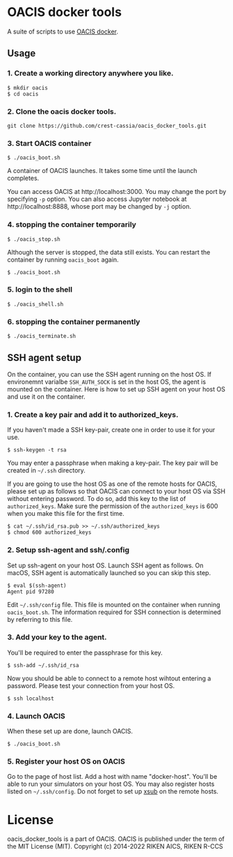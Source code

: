 # OACIS docker tools

A suite of scripts to use [OACIS docker](https://github.com/crest-cassia/oacis_docker).

## Usage

### 1. Create a working directory anywhere you like.

```shell
$ mkdir oacis
$ cd oacis
```

### 2. Clone the oacis docker tools.

```shell
git clone https://github.com/crest-cassia/oacis_docker_tools.git
```

### 3. Start OACIS container

```shell
$ ./oacis_boot.sh
```

A container of OACIS launches. It takes some time until the launch completes.

You can access OACIS at http://localhost:3000. You may change the port by specifying `-p` option.
You can also access Jupyter notebook at http://localhost:8888, whose port may be changed by `-j` option.

### 4. stopping the container temporarily

```shell
$ ./oacis_stop.sh
```

Although the server is stopped, the data still exists.
You can restart the container by running `oacis_boot` again.

```shell
$ ./oacis_boot.sh
```

### 5. login to the shell

```shell
$ ./oacis_shell.sh
```


### 6. stopping the container permanently

```shell
$ ./oacis_terminate.sh
```


## SSH agent setup

On the container, you can use the SSH agent running on the host OS. If environemnt varialbe `SSH_AUTH_SOCK` is set in the host OS, the agent is mounted on the container.
Here is how to set up SSH agent on your host OS and use it on the container.

### 1. Create a key pair and add it to authorized_keys.

If you haven't made a SSH key-pair, create one in order to use it for your use.

```shell
$ ssh-keygen -t rsa
```

You may enter a passphrase when making a key-pair. The key pair will be created in `~/.ssh` directory.

If you are going to use the host OS as one of the remote hosts for OACIS, please set up as follows so that OACIS can connect to your host OS via SSH without entering password.
To do so, add this key to the list of `authorized_keys`. Make sure the permission of the `authorized_keys` is 600 when you make this file for the first time.

```shell
$ cat ~/.ssh/id_rsa.pub >> ~/.ssh/authorized_keys
$ chmod 600 authorized_keys
```

### 2. Setup ssh-agent and ssh/.config

Set up ssh-agent on your host OS.
Launch SSH agent as follows. On macOS, SSH agent is automatically launched so you can skip this step.

```shell
$ eval $(ssh-agent)
Agent pid 97280
```

Edit `~/.ssh/config` file. This file is mounted on the container when running `oacis_boot.sh`.
The information required for SSH connection is determined by referring to this file.


### 3. Add your key to the agent.

You'll be required to enter the passphrase for this key.

```shell
$ ssh-add ~/.ssh/id_rsa
```

Now you should be able to connect to a remote host wihtout entering a password.
Please test your connection from your host OS.

```shell
$ ssh localhost
```

### 4. Launch OACIS

When these set up are done, launch OACIS.

```shell
$ ./oacis_boot.sh
```

### 5. Register your host OS on OACIS

Go to the page of host list. Add a host with name "docker-host". You'll be able to run your simulators on your host OS.
You may also register hosts listed on `~/.ssh/config`. Do not forget to set up [xsub](http://github.com/crest-cassia/xsub) on the remote hosts.

# License
oacis_docker_tools is a part of OACIS. OACIS is published under the term of the MIT License (MIT).
Copyright (c) 2014-2022 RIKEN AICS, RIKEN R-CCS

